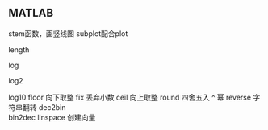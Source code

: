 ## MATLAB ##

stem函数，画竖线图
subplot配合plot

length

log

log2

log10
floor		向下取整
fix			丢弃小数
ceil		向上取整
round		四舍五入
^		幂
reverse		字符串翻转
dec2bin		
bin2dec
linspace	创建向量
